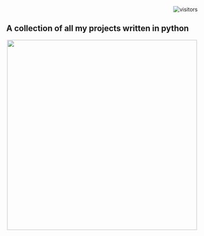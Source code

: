 
<p align="right"> <img src="https://visitor-badge.glitch.me/badge?page_id=anidimma.visitor-badge" alt="visitors"> </p>

## A collection of all my projects written in python


<p align="center"> <img src="https://media.giphy.com/media/Y3SxlCzNVV52z39d9p/giphy.gif" width="500"/> </p>
